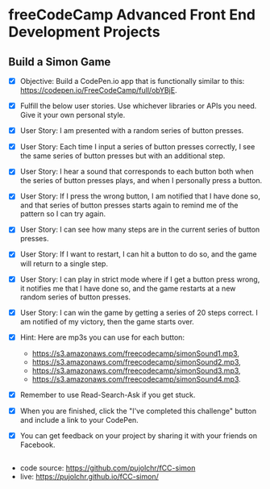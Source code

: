 # freeCodeCamp Advanced Front End Development Projects

## Build a Simon Game

 - [X]  Objective: Build a CodePen.io app that is functionally similar to this: https://codepen.io/FreeCodeCamp/full/obYBjE.

 - [X]  Fulfill the below user stories. Use whichever libraries or APIs you need. Give it your own personal style.
 - [X]  User Story: I am presented with a random series of button presses.
 - [X]  User Story: Each time I input a series of button presses correctly, I see the same series of button presses but with an additional step.
 - [X]  User Story: I hear a sound that corresponds to each button both when the series of button presses plays, and when I personally press a button.
 - [X]  User Story: If I press the wrong button, I am notified that I have done so, and that series of button presses starts again to remind me of the pattern so I can try again.
 - [X]  User Story: I can see how many steps are in the current series of button presses.
 - [X]  User Story: If I want to restart, I can hit a button to do so, and the game will return to a single step.
 - [X]  User Story: I can play in strict mode where if I get a button press wrong, it notifies me that I have done so, and the game restarts at a new random series of button presses.
 - [X]  User Story: I can win the game by getting a series of 20 steps correct. I am notified of my victory, then the game starts over.
 - [X]  Hint: Here are mp3s you can use for each button:
    * https://s3.amazonaws.com/freecodecamp/simonSound1.mp3,
    * https://s3.amazonaws.com/freecodecamp/simonSound2.mp3,
    * https://s3.amazonaws.com/freecodecamp/simonSound3.mp3,
    * https://s3.amazonaws.com/freecodecamp/simonSound4.mp3.
 - [X]  Remember to use Read-Search-Ask if you get stuck.
 - [X]  When you are finished, click the "I've completed this challenge" button and include a link to your CodePen.
 - [X]  You can get feedback on your project by sharing it with your friends on Facebook.

##
 * code source: https://github.com/pujolchr/fCC-simon
 * live: https://pujolchr.github.io/fCC-simon/
